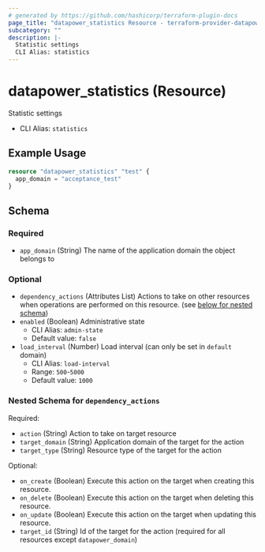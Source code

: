 ```yaml
---
# generated by https://github.com/hashicorp/terraform-plugin-docs
page_title: "datapower_statistics Resource - terraform-provider-datapower"
subcategory: ""
description: |-
  Statistic settings
  CLI Alias: statistics
---
```


# datapower_statistics (Resource)

Statistic settings
  - CLI Alias: `statistics`

## Example Usage

```terraform
resource "datapower_statistics" "test" {
  app_domain = "acceptance_test"
}
```

<!-- schema generated by tfplugindocs -->
## Schema

### Required

- `app_domain` (String) The name of the application domain the object belongs to

### Optional

- `dependency_actions` (Attributes List) Actions to take on other resources when operations are performed on this resource. (see [below for nested schema](#nestedatt--dependency_actions))
- `enabled` (Boolean) Administrative state
  - CLI Alias: `admin-state`
  - Default value: `false`
- `load_interval` (Number) Load interval (can only be set in `default` domain)
  - CLI Alias: `load-interval`
  - Range: `500`-`5000`
  - Default value: `1000`

<a id="nestedatt--dependency_actions"></a>
### Nested Schema for `dependency_actions`

Required:

- `action` (String) Action to take on target resource
- `target_domain` (String) Application domain of the target for the action
- `target_type` (String) Resource type of the target for the action

Optional:

- `on_create` (Boolean) Execute this action on the target when creating this resource.
- `on_delete` (Boolean) Execute this action on the target when deleting this resource.
- `on_update` (Boolean) Execute this action on the target when updating this resource.
- `target_id` (String) Id of the target for the action (required for all resources except `datapower_domain`)
